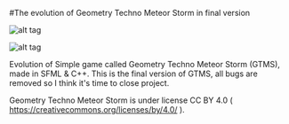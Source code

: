 #The evolution of Geometry Techno Meteor Storm in final version

![alt tag](http://s15.postimg.org/tar4lkuyz/Screenshot_Geometry_Techno_Meteor_Storm_final.png)

![alt tag](http://s16.postimg.org/g03va17ed/Screenshot_Geometry_Techno_Meteor_Storm_final.png)

Evolution of Simple game called Geometry Techno Meteor Storm (GTMS), made in SFML & C++.
This is the final version of GTMS, all bugs are removed so I think it's time to close project.

Geometry Techno Meteor Storm is under license CC BY 4.0 ( https://creativecommons.org/licenses/by/4.0/ ).
